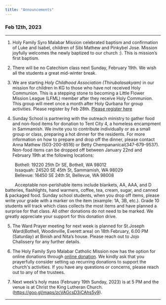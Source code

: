 ```yaml
---
title: "Announcements"
---
```


### Feb 12th, 2023
---

1. Holy Family Syro Malabar Mission celebrated baptism and confirmation of Luke and Isabel, children of Sibi Mathew and Pinkybel Jose. Mission joyfully welcomes the newly baptized to our church :). This is mission’s first baptism.

2. There will be no Catechism class next Sunday, February 19th. We wish all the students a great mid-winter break.

3. We are starting *Holy Childhood Association (Thirubalasakyam)* in our mission for children in KG to those who have not received Holy Communion. This is a stepping stone to becoming a Little Flower Mission League (LFML) member after they receive Holy Communion. This group will meet once a month after Holy Qurbana for group activities. Please register by Feb 28th. <a href="https://forms.gle/PX2ForHHvaP8AgdNA" target="_blank">Please register here</a>

4. Sunday School is partnering with the outreach ministry to gather food and non-food items for donation to Tent City 4, a homeless encampment in Sammamish. We invite you to contribute individually or as a small group or class, preparing a hot dinner for the residents. For more information on how to prepare and drop off the dinner, please contact Anna Mathew (503-200-8516) or Betty Chempananical(347-679-9537). Non-food items can be dropped off between January 22nd and February 19th at the following locations:

&nbsp;&nbsp;&nbsp;&nbsp;&nbsp;&nbsp;&nbsp;&nbsp;Bothell: 19220 25th Dr SE, Bothell, WA 98012 <br/>
&nbsp;&nbsp;&nbsp;&nbsp;&nbsp;&nbsp;&nbsp;&nbsp;Issaquah: 24520 SE 45th St, Sammamish, WA 98029 <br/>
&nbsp;&nbsp;&nbsp;&nbsp;&nbsp;&nbsp;&nbsp;&nbsp;Bellevue: 16450 SE 24th St, Bellevue, WA 98008 <br/>

&nbsp;&nbsp;&nbsp;&nbsp;&nbsp;&nbsp;&nbsp;&nbsp;Acceptable non-perishable items include blankets, AA, AAA, and D batteries, flashlights, hand warmers, coffee, tea, cream, sugar, and canned & packaged food. Sunday school students, when you drop off items, please write your grade with a marker on the item (example: 1A, 3B, etc.). Grade 10 students will track which class collects the most items and have planned a surprise for that class. All other donations do not need to be marked. We greatly appreciate your support for this donation drive.

5. The Ward Prayer meeting for next week is planned for St.Joseph Ward(Bothell, Woodinville, Everett area) on 18th February, 6.00 PM (Saturday) at  Binish and Nita’s house. Please reach out to Jojo Chalissery for any further details.

6. The Holy Family Syro Malabar Catholic Mission now has the option for online donations through <a href="https://holyfamilyseattle.org/donation/" target="_blank">online donation</a>. We kindly ask that you prayerfully consider setting up recurring donations to support the church's activities. If you have any questions or concerns, please reach out to any of the trustees.

7. Next week’s holy mass (February 19th Sunday, 2023) is at 5 PM and the venue is at Christ the King Lutheran Church. (https://goo.gl/maps/zcVAGcsD3jCAhs5y9).

---
